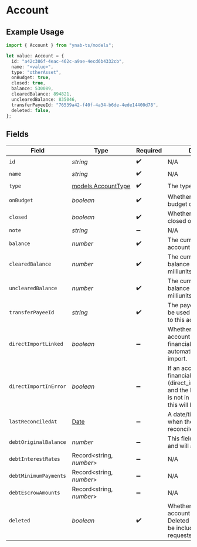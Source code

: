 # Account

## Example Usage

```typescript
import { Account } from "ynab-ts/models";

let value: Account = {
  id: "a42c386f-4eac-462c-a9ae-4ecd6b4332cb",
  name: "<value>",
  type: "otherAsset",
  onBudget: true,
  closed: true,
  balance: 530089,
  clearedBalance: 894821,
  unclearedBalance: 835046,
  transferPayeeId: "76539a42-f40f-4a34-b6de-4ede14400d78",
  deleted: false,
};
```

## Fields

| Field                                                                                                                                               | Type                                                                                                                                                | Required                                                                                                                                            | Description                                                                                                                                         |
| --------------------------------------------------------------------------------------------------------------------------------------------------- | --------------------------------------------------------------------------------------------------------------------------------------------------- | --------------------------------------------------------------------------------------------------------------------------------------------------- | --------------------------------------------------------------------------------------------------------------------------------------------------- |
| `id`                                                                                                                                                | *string*                                                                                                                                            | :heavy_check_mark:                                                                                                                                  | N/A                                                                                                                                                 |
| `name`                                                                                                                                              | *string*                                                                                                                                            | :heavy_check_mark:                                                                                                                                  | N/A                                                                                                                                                 |
| `type`                                                                                                                                              | [models.AccountType](../models/accounttype.md)                                                                                                      | :heavy_check_mark:                                                                                                                                  | The type of account                                                                                                                                 |
| `onBudget`                                                                                                                                          | *boolean*                                                                                                                                           | :heavy_check_mark:                                                                                                                                  | Whether this account is on budget or not                                                                                                            |
| `closed`                                                                                                                                            | *boolean*                                                                                                                                           | :heavy_check_mark:                                                                                                                                  | Whether this account is closed or not                                                                                                               |
| `note`                                                                                                                                              | *string*                                                                                                                                            | :heavy_minus_sign:                                                                                                                                  | N/A                                                                                                                                                 |
| `balance`                                                                                                                                           | *number*                                                                                                                                            | :heavy_check_mark:                                                                                                                                  | The current balance of the account in milliunits format                                                                                             |
| `clearedBalance`                                                                                                                                    | *number*                                                                                                                                            | :heavy_check_mark:                                                                                                                                  | The current cleared balance of the account in milliunits format                                                                                     |
| `unclearedBalance`                                                                                                                                  | *number*                                                                                                                                            | :heavy_check_mark:                                                                                                                                  | The current uncleared balance of the account in milliunits format                                                                                   |
| `transferPayeeId`                                                                                                                                   | *string*                                                                                                                                            | :heavy_check_mark:                                                                                                                                  | The payee id which should be used when transferring to this account                                                                                 |
| `directImportLinked`                                                                                                                                | *boolean*                                                                                                                                           | :heavy_minus_sign:                                                                                                                                  | Whether or not the account is linked to a financial institution for automatic transaction import.                                                   |
| `directImportInError`                                                                                                                               | *boolean*                                                                                                                                           | :heavy_minus_sign:                                                                                                                                  | If an account linked to a financial institution (direct_import_linked=true) and the linked connection is not in a healthy state, this will be true. |
| `lastReconciledAt`                                                                                                                                  | [Date](https://developer.mozilla.org/en-US/docs/Web/JavaScript/Reference/Global_Objects/Date)                                                       | :heavy_minus_sign:                                                                                                                                  | A date/time specifying when the account was last reconciled.                                                                                        |
| `debtOriginalBalance`                                                                                                                               | *number*                                                                                                                                            | :heavy_minus_sign:                                                                                                                                  | This field is deprecated and will always be null.                                                                                                   |
| `debtInterestRates`                                                                                                                                 | Record<string, *number*>                                                                                                                            | :heavy_minus_sign:                                                                                                                                  | N/A                                                                                                                                                 |
| `debtMinimumPayments`                                                                                                                               | Record<string, *number*>                                                                                                                            | :heavy_minus_sign:                                                                                                                                  | N/A                                                                                                                                                 |
| `debtEscrowAmounts`                                                                                                                                 | Record<string, *number*>                                                                                                                            | :heavy_minus_sign:                                                                                                                                  | N/A                                                                                                                                                 |
| `deleted`                                                                                                                                           | *boolean*                                                                                                                                           | :heavy_check_mark:                                                                                                                                  | Whether or not the account has been deleted.  Deleted accounts will only be included in delta requests.                                             |